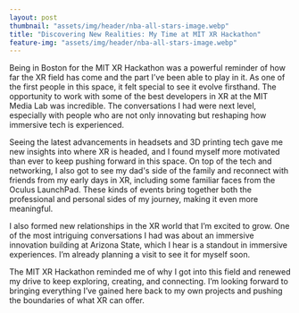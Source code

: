 ```yaml
---
layout: post
thumbnail: "assets/img/header/nba-all-stars-image.webp"
title: "Discovering New Realities: My Time at MIT XR Hackathon"
feature-img: "assets/img/header/nba-all-stars-image.webp"
---
```


Being in Boston for the MIT XR Hackathon was a powerful reminder of how far the XR field has come and the part I’ve been able to play in it. As one of the first people in this space, it felt special to see it evolve firsthand. The opportunity to work with some of the best developers in XR at the MIT Media Lab was incredible. The conversations I had were next level, especially with people who are not only innovating but reshaping how immersive tech is experienced.

Seeing the latest advancements in headsets and 3D printing tech gave me new insights into where XR is headed, and I found myself more motivated than ever to keep pushing forward in this space. On top of the tech and networking, I also got to see my dad's side of the family and reconnect with friends from my early days in XR, including some familiar faces from the Oculus LaunchPad. These kinds of events bring together both the professional and personal sides of my journey, making it even more meaningful.

I also formed new relationships in the XR world that I’m excited to grow. One of the most intriguing conversations I had was about an immersive innovation building at Arizona State, which I hear is a standout in immersive experiences. I’m already planning a visit to see it for myself soon.

The MIT XR Hackathon reminded me of why I got into this field and renewed my drive to keep exploring, creating, and connecting. I’m looking forward to bringing everything I’ve gained here back to my own projects and pushing the boundaries of what XR can offer.
